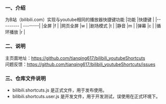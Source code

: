 ### 一、介绍

为B站（bilibili.com）实现与youtube相同的播放器快捷键功能
|功能  |快捷键  |
|--------- | --------|
|全屏      |f  |
|网页全屏  |w  |
|剧场模式  |t  |
|静音      |m  |
|弹幕      |c  |
|循环播放  |r  |

### 二、说明
主页面地址：https://github.com/tianqing617/bilibili_youtubeShortcuts  
问题反馈：https://github.com/tianqing617/bilibili_youtubeShortcuts/issues  

### 三、仓库文件说明
* bilibili.shortcuts.js 是正式文件，用于发布使用。  
* bilibili.shortcuts.user.js 是开发文件，用于开发测试，误使用在正式环境下。